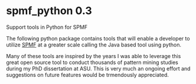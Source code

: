 # spmf_python 0.3
Support tools in Python for SPMF

The following python package contains tools that will enable a developer to utilize [SPMF](http://www.philippe-fournier-viger.com/spmf/) at a greater scale calling the Java based tool using python.

Many of these tools are inspired by the years I was able to leverage this great open source tool to conduct thousands of pattern mining studies during my PhD dissertation at ASU.  This is very much an ongoing effort and suggestions on future features would be trmendously appreciated.

